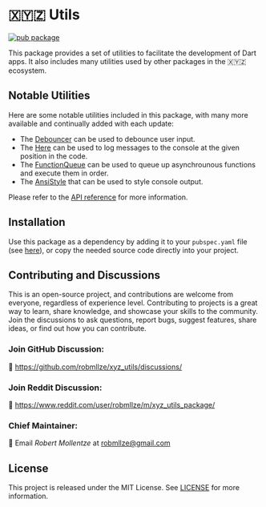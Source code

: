 # 🇽🇾🇿 Utils

[![pub package](https://img.shields.io/pub/v/xyz_utils.svg)](https://pub.dev/packages/xyz_utils)

This package provides a set of utilities to facilitate the development of Dart apps. It also includes many utilities used by other packages in the 🇽🇾🇿 ecosystem.

## Notable Utilities

Here are some notable utilities included in this package, with many more available and continually added with each update:

- The [Debouncer](https://pub.dev/documentation/xyz_utils/0.63.0/xyz_utils/Debouncer-class.html) can be used to debounce user input.
- The [Here](https://pub.dev/documentation/xyz_utils/0.63.0/xyz_utils/Here-class.html) can be used to log messages to the console at the given position in the code.
- The [FunctionQueue](https://pub.dev/documentation/xyz_utils/0.63.0/xyz_utils/FunctionQueue-class.html) can be used to queue up asynchrounous functions and execute them in order.
- The [AnsiStyle](https://pub.dev/documentation/xyz_utils/0.63.0/xyz_utils/AnsiStyle-class.html) that can be used to style console output.

Please refer to the [API reference](https://pub.dev/documentation/xyz_utils/0.63.0/web_friendly/web_friendly-library.html) for more information.

## Installation

Use this package as a dependency by adding it to your `pubspec.yaml` file (see [here](https://pub.dev/packages/xyz_utils/install)), or copy the needed source code directly into your project.

## Contributing and Discussions

This is an open-source project, and contributions are welcome from everyone, regardless of experience level. Contributing to projects is a great way to learn, share knowledge, and showcase your skills to the community. Join the discussions to ask questions, report bugs, suggest features, share ideas, or find out how you can contribute.

### Join GitHub Discussion:

💬 https://github.com/robmllze/xyz_utils/discussions/

### Join Reddit Discussion:

💬 https://www.reddit.com/user/robmllze/m/xyz_utils_package/

### Chief Maintainer:

📧 Email _Robert Mollentze_ at robmllze@gmail.com

## License

This project is released under the MIT License. See [LICENSE](https://raw.githubusercontent.com/robmllze/xyz_utils/main/LICENSE) for more information.
